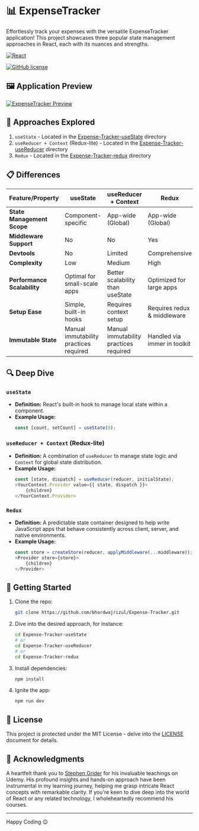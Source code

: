 # 📊 ExpenseTracker

Effortlessly track your expenses with the versatile ExpenseTracker application! This project showcases three popular state management approaches in React, each with its nuances and strengths.

[![React](https://img.shields.io/badge/React-20232A?style=for-the-badge&logo=react&logoColor=61DAFB)](https://reactjs.org/)

[![GitHub license](https://img.shields.io/badge/license-MIT-blue.svg)](https://github.com/bhardwajrizul/Expense-Tracker/blob/master/LICENSE)

## 🖼️ Application Preview

[![ExpenseTracker Preview](https://i.postimg.cc/W1q5dq7r/github-img.png)](https://postimg.cc/LJRt7Xw6)

## 🌟 Approaches Explored

1. `useState` - Located in the [Expense-Tracker-useState](https://github.com/bhardwajrizul/Expense-Tracker/tree/master/Expense-Tracker-useState) directory
2. `useReducer + Context` (Redux-lite) - Located in the [Expense-Tracker-useReducer](https://github.com/bhardwajrizul/Expense-Tracker/tree/master/Expense-Tracker-useReducer) directory
3. `Redux` - Located in the [Expense-Tracker-redux](https://github.com/bhardwajrizul/Expense-Tracker/tree/master/Expense-Tracker-redux) directory

## 📋 Differences

| Feature/Property             | useState                                    | useReducer + Context                  | Redux                       |
|------------------------------|---------------------------------------------|---------------------------------------|-----------------------------|
| **State Management Scope**   | Component-specific                          | App-wide (Global)                     | App-wide (Global)           |
| **Middleware Support**      | No                                          | No                                   | Yes                         |
| **Devtools**                | No                                          | Limited                               | Comprehensive               |
| **Complexity**              | Low                                         | Medium                                | High                        |
| **Performance Scalability** | Optimal for small-scale apps                | Better scalability than useState      | Optimized for large apps    |
| **Setup Ease**              | Simple, built-in hooks                      | Requires context setup                | Requires redux & middleware |
| **Immutable State**         | Manual immutability practices required      | Manual immutability practices required| Handled via immer in toolkit|

## 🔍 Deep Dive

### `useState`
- **Definition:** React's built-in hook to manage local state within a component.
- **Example Usage:**
    ```javascript
    const [count, setCount] = useState(0);
    ```

### `useReducer + Context` (Redux-lite)
- **Definition:** A combination of `useReducer` to manage state logic and `Context` for global state distribution.
- **Example Usage:**
    ```javascript
    const [state, dispatch] = useReducer(reducer, initialState);
    <YourContext.Provider value={{ state, dispatch }}>
        {children}
    </YourContext.Provider>
    ```

### `Redux`
- **Definition:** A predictable state container designed to help write JavaScript apps that behave consistently across client, server, and native environments.
- **Example Usage:**
    ```javascript
    const store = createStore(reducer, applyMiddleware(...middleware));
    <Provider store={store}>
        {children}
    </Provider>
    ```

## 🚀 Getting Started

1. Clone the repo:
   ```sh
   git clone https://github.com/bhardwajrizul/Expense-Tracker.git
   ```

2. Dive into the desired approach, for instance:
   ```sh
   cd Expense-Tracker-useState
   # or
   cd Expense-Tracker-useReducer
   # or
   cd Expense-Tracker-redux
   ```

3. Install dependencies:
   ```sh
   npm install
   ```

4. Ignite the app:
   ```sh
   npm run dev
   ```

## 📝 License

This project is protected under the MIT License - delve into the [LICENSE](https://opensource.org/license/mit/) document for details.

## 🎉 Acknowledgments

A heartfelt thank you to [Stephen Grider](https://www.linkedin.com/in/stephengrider/) for his invaluable teachings on Udemy. His profound insights and hands-on approach have been instrumental in my learning journey, helping me grasp intricate React concepts with remarkable clarity. If you're keen to dive deep into the world of React or any related technology, I wholeheartedly recommend his courses.

---

Happy Coding 😉
